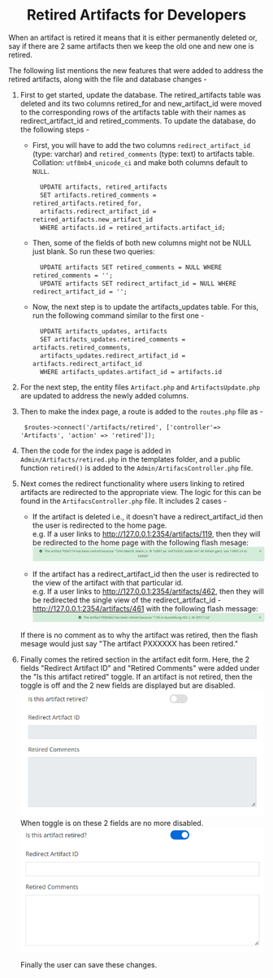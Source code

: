 <h1 style="text-align: center">Retired Artifacts for Developers</h1>

When an artifact is retired it means that it is either permanently deleted or, say if there are 2 same artifacts then we keep the old one and new one is retired.

The following list mentions the new features that were added to address the retired artifacts, along with the file and database changes -

1. First to get started, update the database. The retired_artifacts table was deleted and its two columns retired_for and new_artifact_id were moved to the corresponding rows of the artifacts table with their names as redirect_artifact_id and retired_comments. To update the database, do the following steps -

    * First, you will have to add the two columns `redirect_artifact_id` (type: varchar) and `retired_comments` (type: text) to artifacts table. Collation: `utf8mb4_unicode_ci` and make both columns default to `NULL`. 

            UPDATE artifacts, retired_artifacts
            SET artifacts.retired_comments = retired_artifacts.retired_for,
            artifacts.redirect_artifact_id = retired_artifacts.new_artifact_id
            WHERE artifacts.id = retired_artifacts.artifact_id;

    * Then, some of the fields of both new columns might not be NULL just blank. So run these two queries:

            UPDATE artifacts SET retired_comments = NULL WHERE retired_comments = '';
            UPDATE artifacts SET redirect_artifact_id = NULL WHERE redirect_artifact_id = '';
    
    * Now, the next step is to update the artifacts_updates table. For this, run the following command similar to the first one - 

            UPDATE artifacts_updates, artifacts
            SET artifacts_updates.retired_comments = artifacts.retired_comments,
            artifacts_updates.redirect_artifact_id = artifacts.redirect_artifact_id
            WHERE artifacts_updates.artifact_id = artifacts.id

2. For the next step, the entity files `Artifact.php` and `ArtifactsUpdate.php` are updated to address the newly added columns.

3. Then to make the index page, a route is added to the `routes.php` file as -

        $routes->connect('/artifacts/retired', ['controller'=> 'Artifacts', 'action' => 'retired']);
        

4. Then the code for the index page is added in `Admin/Artifacts/retired.php` in the templates folder, and a public function `retired()` is added to the `Admin/ArtifacsController.php` file.

5. Next comes the redirect functionality where users linking to retired artifacts are redirected to the appropriate view. The logic for this can be found in the `ArtifacsController.php` file. It includes 2 cases -

    * If the artifact is deleted i.e., it doesn't have a redirect_artifact_id then the user is redirected to the home page.<br>
    e.g. If a user links to http://127.0.0.1:2354/artifacts/119, then they will be redirected to the home page with the following flash mesage:
    ![](redirect_home.png)

    * If the artifact has a redirect_artifact_id then the user is redirected to the view of the artifact with that particular id.<br>
    e.g. If a user links to http://127.0.0.1:2354/artifacts/462, then they will be redirected the single view of the redirect_artifact_id - http://127.0.0.1:2354/artifacts/461 with the following flash message: <br>
    ![](redirect_view.png)

    If there is no comment as to why the artifact was retired, then the flash mesage would just say "The artifact PXXXXXX has been retired."

6. Finally comes the retired section in the artifact edit form. Here, the 2 fields "Redirect Artifact ID" and "Retired Comments" were added under the "Is this artifact retired" toggle. If an artifact is not retired, then the toggle is off and the 2 new fields are displayed but are disabled.
![](toggle_off.png) <br>
When toggle is on these 2 fields are no more disabled.  
![](toggle_on.png)

    Finally the user can save these changes.